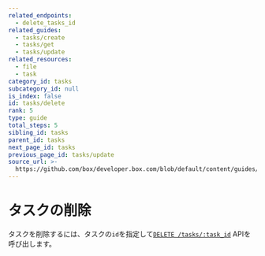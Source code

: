 ```yaml
---
related_endpoints:
  - delete_tasks_id
related_guides:
  - tasks/create
  - tasks/get
  - tasks/update
related_resources:
  - file
  - task
category_id: tasks
subcategory_id: null
is_index: false
id: tasks/delete
rank: 5
type: guide
total_steps: 5
sibling_id: tasks
parent_id: tasks
next_page_id: tasks
previous_page_id: tasks/update
source_url: >-
  https://github.com/box/developer.box.com/blob/default/content/guides/tasks/5-delete.md
---
```

# タスクの削除

タスクを削除するには、タスクの`id`を指定して[`DELETE /tasks/:task_id`](e://delete_tasks_id) APIを呼び出します。

<Samples id="delete_tasks_id">

</Samples>
